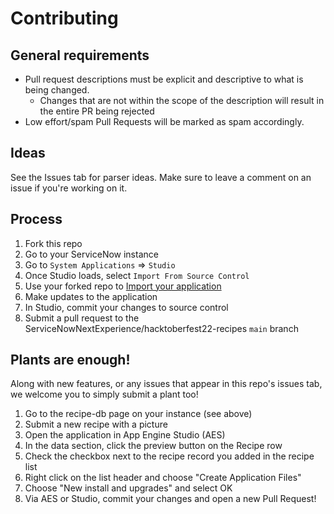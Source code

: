 # Contributing

## General requirements

- Pull request descriptions must be explicit and descriptive to what is being changed.
  - Changes that are not within the scope of the description will result in the entire PR being rejected
- Low effort/spam Pull Requests will be marked as spam accordingly.

## Ideas

See the Issues tab for parser ideas. Make sure to leave a comment on an issue if you're working on it.

## Process

1. Fork this repo
2. Go to your ServiceNow instance
3. Go to `System Applications` => `Studio`
4. Once Studio loads, select `Import From Source Control`
5. Use your forked repo to [Import your application](https://developer.servicenow.com/dev.do#!/learn/learning-plans/quebec/new_to_servicenow/app_store_learnv2_devenvironment_quebec_importing_an_application_from_source_control)
6. Make updates to the application
7. In Studio, commit your changes to source control
8. Submit a pull request to the ServiceNowNextExperience/hacktoberfest22-recipes
 `main` branch

## Plants are enough!

Along with new features, or any issues that appear in this repo's issues tab, we welcome you to simply submit a plant too!

1. Go to the recipe-db page on your instance (see above)
2. Submit a new recipe with a picture
3. Open the application in App Engine Studio (AES)
4. In the data section, click the preview button on the Recipe row
5. Check the checkbox next to the recipe record you added in the recipe list
6. Right click on the list header and choose "Create Application Files"
7. Choose "New install and upgrades" and select OK
8. Via AES or Studio, commit your changes and open a new Pull Request!
